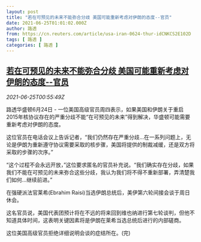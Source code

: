 ```yaml
---
layout: post
title: "若在可预见的未来不能弥合分歧 美国可能重新考虑对伊朗的态度--官员"
date: 2021-06-25T01:01:02.000Z
author: 路透
from: https://cn.reuters.com/article/usa-iran-0624-thur-idCNKCS2E102D
tags: [ 路透 ]
categories: [ 路透 ]
---
```

<!--1624582862000-->
[若在可预见的未来不能弥合分歧 美国可能重新考虑对伊朗的态度--官员](https://cn.reuters.com/article/usa-iran-0624-thur-idCNKCS2E102D)
------

<div>
<div><i>2021-06-25T00:55:49Z</i></div><p>路透华盛顿6月24日 - 一位美国高级官员周四表示，如果美国和伊朗关于重启2015年核协议存在的严重分歧不能“在可预见的未来”得到解决，华盛顿可能需要重新考虑对伊朗的态度。</p><p>这位官员在电话会议上告诉记者，“我们仍然存在严重分歧...在一系列问题上，无论是伊朗为重新遵守协议需要采取的核步骤，美国将提供的制裁减缓，还是双方将采取的步骤的次序。”</p><p>“这个过程不会永远开放，”这位要求匿名的官员补充说。“我们确实存在分歧，如果我们不能在可预见的未来弥合这些分歧，我认为我们将不得不重新部署，弄清楚我们如何...继续前进。”</p><p>在强硬派法官莱希(Ebrahim Raisi)当选伊朗总统后，美伊第六轮间接会谈于周日休会。</p><p>这名官员说，美国代表团预计将在不远的将来回到维也纳进行第七轮谈判，但他不知道具体时间，这表明关键因素将是伊朗在莱希当选总统后进行的内部磋商。</p><p>这位美国高级官员拒绝详细说明会谈的症结所在。(完)</p>
</div>
